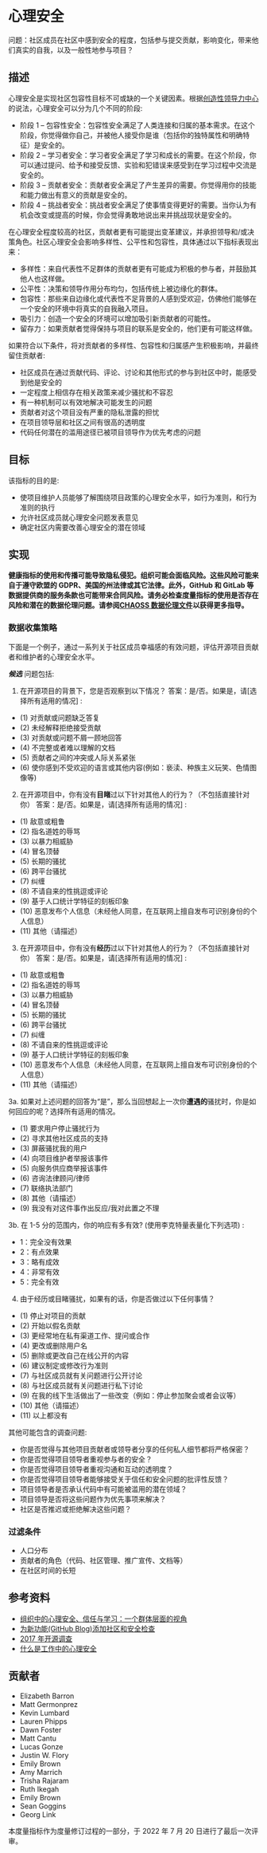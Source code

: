 # 心理安全

问题：社区成员在社区中感到安全的程度，包括参与提交贡献，影响变化，带来他们真实的自我，以及一般性地参与项目？

## 描述

心理安全是实现社区包容性目标不可或缺的一个关键因素。根据[创造性领导力中心](https://www.ccl.org/articles/leading-effectively-articles/what-is-psychological-safety-at-work/)的说法，心理安全可以分为几个不同的阶段:

- 阶段 1 – 包容性安全：包容性安全满足了人类连接和归属的基本需求。在这个阶段，你觉得做你自己，并被他人接受你是谁（包括你的独特属性和明确特征）是安全的。
- 阶段 2 – 学习者安全：学习者安全满足了学习和成长的需要。在这个阶段，你可以通过提问、给予和接受反馈、实验和犯错误来感受到在学习过程中交流是安全的。
- 阶段 3 – 贡献者安全：贡献者安全满足了产生差异的需要。你觉得用你的技能和能力做出有意义的贡献是安全的。
- 阶段 4 – 挑战者安全：挑战者安全满足了使事情变得更好的需要。当你认为有机会改变或提高的时候，你会觉得勇敢地说出来并挑战现状是安全的。

在心理安全程度较高的社区，贡献者更有可能提出变革建议，并承担领导和/或决策角色。社区心理安全会影响多样性、公平性和包容性，具体通过以下指标表现出来：

- 多样性：来自代表性不足群体的贡献者更有可能成为积极的参与者，并鼓励其他人也这样做。
- 公平性：决策和领导作用分布均匀，包括传统上被边缘化的群体。
- 包容性：那些来自边缘化或代表性不足背景的人感到受欢迎，仿佛他们能够在一个安全的环境中将真实的自我融入项目。
- 吸引力：创造一个安全的环境可以增加吸引新贡献者的可能性。
- 留存力：如果贡献者觉得保持与项目的联系是安全的，他们更有可能这样做。

如果符合以下条件，将对贡献者的多样性、包容性和归属感产生积极影响，并最终留住贡献者:

- 社区成员在通过贡献代码、评论、讨论和其他形式的参与到社区中时，能感受到他是安全的
- 一定程度上相信存在相关政策来减少骚扰和不容忍
- 有一种机制可以有效地解决可能发生的问题
- 贡献者对这个项目没有严重的隐私泄露的担忧
- 在项目领导层和社区之间有很高的透明度
- 代码任何潜在的滥用途径已被项目领导作为优先考虑的问题

## 目标

该指标的目的是:

- 使项目维护人员能够了解围绕项目政策的心理安全水平，如行为准则，和行为准则的执行
- 允许社区成员就心理安全问题发表意见
- 确定社区内需要改善心理安全的潜在领域

## 实现

__健康指标的使用和传播可能导致隐私侵犯。组织可能会面临风险。这些风险可能来自于遵守欧盟的 GDPR、美国的州法律或其它法律。此外，GitHub 和 GitLab 等数据提供商的服务条款也可能带来合同风险。请务必检查度量指标的使用是否存在风险和潜在的数据伦理问题。请参阅[CHAOSS 数据伦理文件](https://github.com/chaoss/metrics/tree/main/resources)以获得更多指导。__

### 数据收集策略

下面是一个例子，通过一系列关于社区成员幸福感的有效问题，评估开源项目贡献者和维护者的心理安全水平。

_**候选**_ 问题包括:

1. 在开源项目的背景下，您是否观察到以下情况？
   答案：是/否。如果是，请[选择所有适用的情况] :

- (1) 对贡献或问题缺乏答复
- (2) 未经解释拒绝接受贡献
- (3) 对贡献或问题不屑一顾地回答
- (4) 不完整或者难以理解的文档
- (5) 贡献者之间的冲突或人际关系紧张
- (6) 使你感到不受欢迎的语言或其他内容(例如：亵渎、种族主义玩笑、色情图像等)

2. 在开源项目中，你有没有**目睹**过以下针对其他人的行为？（不包括直接针对你）
   答案：是/否。如果是，请[选择所有适用的情况] :

- (1) 敌意或粗鲁
- (2) 指名道姓的辱骂
- (3) 以暴力相威胁
- (4) 冒名顶替
- (5) 长期的骚扰
- (6) 跨平台骚扰
- (7) 纠缠
- (8) 不请自来的性挑逗或评论
- (9) 基于人口统计学特征的刻板印象
- (10) 恶意发布个人信息（未经他人同意，在互联网上擅自发布可识别身份的个人信息）
- (11) 其他（请描述）

3. 在开源项目中，你有没有**经历**过以下针对其他人的行为？（不包括直接针对你）
   答案：是/否。如果是，请[选择所有适用的情况] :

- (1) 敌意或粗鲁
- (2) 指名道姓的辱骂
- (3) 以暴力相威胁
- (4) 冒名顶替
- (5) 长期的骚扰
- (6) 跨平台骚扰
- (7) 纠缠
- (8) 不请自来的性挑逗或评论
- (9) 基于人口统计学特征的刻板印象
- (10) 恶意发布个人信息（未经他人同意，在互联网上擅自发布可识别身份的个人信息）
- (11) 其他（请描述）

3a. 如果对上述问题的回答为“是”，那么当回想起上一次你**遭遇的**骚扰时，你是如何回应的呢？选择所有适用的情况。

- (1) 要求用户停止骚扰行为
- (2) 寻求其他社区成员的支持
- (3) 屏蔽骚扰我的用户
- (4) 向项目维护者举报该事件
- (5) 向服务供应商举报该事件
- (6) 咨询法律顾问/律师
- (7) 联络执法部门
- (8) 其他（请描述）
- (9) 我没有对这件事作出反应/我对此置之不理

3b. 在 1-5 分的范围内，你的响应有多有效? (使用李克特量表量化下列选项) :

- 1：完全没有效果
- 2：有点效果
- 3：略有成效
- 4：非常有效
- 5：完全有效

4. 由于经历或目睹骚扰，如果有的话，你是否做过以下任何事情？

- (1) 停止对项目的贡献
- (2) 开始以假名贡献
- (3) 更经常地在私有渠道工作、提问或合作
- (4) 更改或删除用户名
- (5) 删除或更改自己在线公开的内容
- (6) 建议制定或修改行为准则
- (7) 与社区成员就有关问题进行公开讨论
- (8) 与社区成员就有关问题进行私下讨论
- (9) 在我的线下生活做出了一些改变（例如：停止参加聚会或者会议等）
- (10) 其他（请描述）
- (11) 以上都没有

其他可能包含的调查问题:

- 你是否觉得与其他项目贡献者或领导者分享的任何私人细节都将严格保密？
- 你是否觉得项目领导者重视参与者的安全？
- 你是否觉得项目领导者重视沟通和互动的透明度？
- 你是否觉得项目领导者能够接受关于信任和安全问题的批评性反馈？
- 项目领导者是否承认代码中有可能被滥用的潜在领域？
- 项目领导是否将这些问题作为优先事项来解决？
- 社区是否推迟或拒绝解决这些问题？

### 过滤条件

- 人口分布
- 贡献者的角色（代码、社区管理、推广宣传、文档等）
- 在社区时间的长短

## 参考资料

- [组织中的心理安全、信任与学习：一个群体层面的视角](https://www.researchgate.net/publication/268328210_Psychological_Safety_Trust_and_Learning_in_Organizations_A_Group-level_Lens)
- [为新功能(GitHub Blog)添加社区和安全检查](https://github.blog/2017-01-31-community-and-safety-feature-reviews/)
- [2017 年开源调查](https://opensourcesurvey.org/2017/)
- [什么是工作中的心理安全](https://www.ccl.org/articles/leading-effectively-articles/what-is-psychological-safety-at-work/)

## 贡献者

- Elizabeth Barron
- Matt Germonprez
- Kevin Lumbard
- Lauren Phipps
- Dawn Foster
- Matt Cantu
- Lucas Gonze
- Justin W. Flory
- Emily Brown
- Amy Marrich
- Trisha Rajaram
- Ruth Ikegah
- Emily Brown
- Sean Goggins
- Georg Link

本度量指标作为度量修订过程的一部分，于 2022 年 7 月 20 日进行了最后一次评审。
